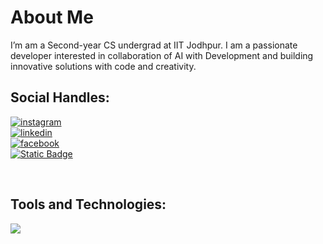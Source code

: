 
# About Me
  I’m am a Second-year CS undergrad at IIT Jodhpur. I am a passionate developer interested in collaboration of AI with Development and building innovative solutions with code and creativity.
  
## Social Handles:
<a href="https://www.instagram.com/rishi_kaneria/" >
 <img alt="instagram" src="https://img.shields.io/badge/Instagram-E4405F?logo=instagram&logoColor=white&link=https%3A%2F%2Fwww.instagram.com%2Frishi_kaneria%2F" class="inst" />
</a><br>
<a href="https://www.linkedin.com/in/rishi-kaneria-981b33280/">
 <img alt="linkedin" src="https://img.shields.io/badge/LinkedIn-0A66C2?style=plastic&logo=linkedin&logoColor=white&link=https%3A%2F%2Fwww.linkedin.com%2Fin%2Frishi-kaneria-981b33280" />
</a><br>
<a href="https://www.facebook.com/profile.php?id=100093983456054" >
 <img alt="facebook" src="https://img.shields.io/badge/Facebook-0866FF?style=plastic&logo=facebook&logoColor=white&link=https%3A%2F%2Fwww.facebook.com%2Fprofile.php%3Fid%3D100093983456054" />
</a><br>
<a href="https://mail.google.com" >
<img alt="Static Badge" src="https://img.shields.io/badge/rishipatel1112005@gmail.com-red?logo=gmail&labelColor=black&color=%23EA4335">

</a><br>

## Tools and Technologies:
<!-- <img src='https://img.shields.io/badge/-3776AB?logo=python&logoColor=white' alt='Python' height='50px'/> &emsp;
<img src='https://img.shields.io/badge/-A8B9CC?logo=C&logoColor=white' alt='C' height='50px'/>  &emsp;
<img src='https://img.shields.io/badge/-00599C?logo=C%2B%2B&logoColor=white' alt='C++' height='50px'/> &emsp;
<img src='https://img.shields.io/badge/-F7DF1E?logo=javascript&logoColor=white' alt='JS' height='50px'/>  &emsp;
<img src='https://img.shields.io/badge/-E34F26?style=plastic&logo=html5&logoColor=white' alt='HTML' height='50px'/><br>
[![Top Langs](https://github-readme-stats.vercel.app/api/top-langs/?username=Rk1805)](https://github.com/Rk1805/github-readme-stats)

## Tech Stacks
<p>
<img alt="Static Badge" src="https://img.shields.io/badge/React-blue?style=for-the-badge&logo=react&logoSize=auto&labelColor=black&color=%2361DAFB&link=https%3A%2F%2Freact.dev%2F" height='40px'/>  &emsp; &emsp;     
<img alt="Static Badge" src="https://img.shields.io/badge/Node-green?style=for-the-badge&logo=nodedotjs&logoSize=auto&labelColor=black&color=%235FA04E&link=https%3A%2F%2Fnodejs.org%2Fen" height='40px'/>  &emsp; &emsp;
<img alt="Static Badge" src="https://img.shields.io/badge/Bootstrap-black?style=for-the-badge&logo=bootstrap&logoSize=auto&labelColor=black&color=%237952B3&link=https%3A%2F%2Fgetbootstrap.com%2F" height='40px'/> <br><br>
<img alt="Static Badge" src="https://img.shields.io/badge/Tailwind-black?style=for-the-badge&logo=tailwindcss&logoSize=auto&labelColor=black&color=%2306B6D4&link=https%3A%2F%2Ftailwindcss.com%2F" height='40px'> &emsp; &emsp;
<img alt="Static Badge" src="https://img.shields.io/badge/Firebase-black?style=for-the-badge&logo=firebase&logoColor=orange&logoSize=auto&labelColor=black&color=%23DD2C00&link=https%3A%2F%2Ffirebase.google.com%2F" height='40px'/> &emsp; &emsp;
 <img alt="Static Badge" src="https://img.shields.io/badge/Docker-white?style=for-the-badge&logo=docker&logoColor=blue&labelColor=black&color=%232496ED" height='40px'>

</p> -->
<p >
    <img src="https://skillicons.dev/icons?i=c,cpp,python,javascript,html,css,github,bootstrap,tailwind,react,gtk,firebase,docker,nodejs,postman,vscode,vim,figma&perline=9" />
</p>

<!--![Rishi's GitHub stats](https://github-readme-stats.vercel.app/api?username=Rk1805&show_icons=true)-->

<!---
Rk1805/Rk1805 is a ✨ special ✨ repository because its `README.md` (this file) appears on your GitHub profile.
You can click the Preview link to take a look at your changes.
--->
